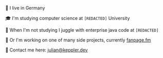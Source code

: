 📍 I live in Germany

🎓 I'm studying computer science at `[REDACTED]` University

🔨 When I'm not studying I juggle with enterprise java code at `[REDACTED]`

🌱 Or I'm working on one of many side projects, currently [fanpage.fm](https://fanpage.fm)

📧 Contact me here: [julian@keppler.dev](mailto:julian@keppler.dev)